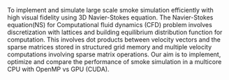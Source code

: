 To implement and simulate large scale smoke simulation efficiently with high visual fidelity using 3D Navier-Stokes equation. The Navier-Stokes equation(NS) for Computational fluid dynamics (CFD) problem involves discretization with lattices and building equilibrium distribution function for computation. This involves dot products between velocity vectors and the sparse matrices stored in structured grid memory and multiple velocity computations involving sparse matrix operations. Our aim is to implement, optimize and compare the performance of smoke simulation in a multicore CPU with OpenMP vs GPU (CUDA).
